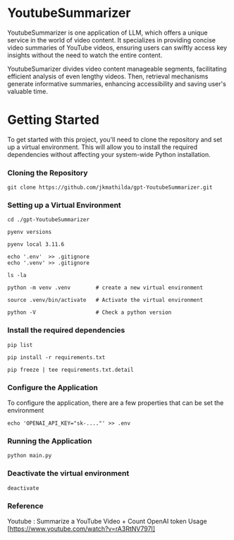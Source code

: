 # YoutubeSummarizer

YoutubeSummarizer is one application of LLM, which offers a unique service in the world of video content. It specializes in providing concise video summaries of YouTube videos, ensuring users can swiftly access key insights without the need to watch the entire content. 

YoutubeSumarizer divides video content manageable segments, facilitating efficient analysis of even lengthy videos. Then, retrieval mechanisms generate informative summaries, enhancing accessibility and saving user's valuable time. 

# Getting Started

To get started with this project, you'll need to clone the repository and set up a virtual environment. This will allow you to install the required dependencies without affecting your system-wide Python installation.

### Cloning the Repository

    git clone https://github.com/jkmathilda/gpt-YoutubeSummarizer.git

### Setting up a Virtual Environment

    cd ./gpt-YoutubeSummarizer

    pyenv versions

    pyenv local 3.11.6

    echo '.env'  >> .gitignore
    echo '.venv' >> .gitignore

    ls -la

    python -m venv .venv        # create a new virtual environment

    source .venv/bin/activate   # Activate the virtual environment

    python -V                   # Check a python version

### Install the required dependencies

    pip list

    pip install -r requirements.txt

    pip freeze | tee requirements.txt.detail

### Configure the Application

To configure the application, there are a few properties that can be set the environment

    echo 'OPENAI_API_KEY="sk-...."' >> .env

### Running the Application

    python main.py

### Deactivate the virtual environment

    deactivate

### Reference

Youtube : Summarize a YouTube Video + Count OpenAI token Usage
[https://www.youtube.com/watch?v=rA3RtNV797I]

